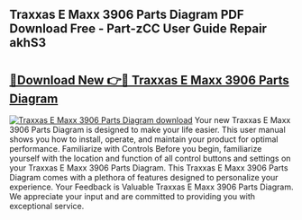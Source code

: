## Traxxas E Maxx 3906 Parts Diagram PDF Download Free - Part-zCC User Guide Repair akhS3

# <h2><a href="http://dfrjt2.blite.top/?on=Traxxas+E+Maxx+3906+Parts+Diagram">🔗Download New 👉🔴 Traxxas E Maxx 3906 Parts Diagram</a></h2>

[![Traxxas E Maxx 3906 Parts Diagram download](https://i.imgur.com/lujVjoI.png)](http://dfrjt2.blite.top/?on=Traxxas+E+Maxx+3906+Parts+Diagram)
Your new Traxxas E Maxx 3906 Parts Diagram is designed to make your life easier. This user manual shows you how to install, operate, and maintain your product for optimal performance. Familiarize with Controls Before you begin, familiarize yourself with the location and function of all control buttons and settings on your Traxxas E Maxx 3906 Parts Diagram. This Traxxas E Maxx 3906 Parts Diagram comes with a plethora of features designed to personalize your experience. Your Feedback is Valuable Traxxas E Maxx 3906 Parts Diagram. We appreciate your input and are committed to providing you with exceptional service.
